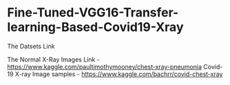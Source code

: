 # Fine-Tuned-VGG16-Transfer-learning-Based-Covid19-Xray

The Datsets Link

The Normal X-Ray Images Link - https://www.kaggle.com/paultimothymooney/chest-xray-pneumonia
Covid-19 X-ray Image samples - https://www.kaggle.com/bachrr/covid-chest-xray
